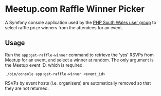 # Meetup.com Raffle Winner Picker

A Symfony console application used by the [PHP South Wales user group](https://www.phpsouthwales.uk) to select raffle prize winners from the attendees for an event.

## Usage

Run the `app:get-raffle-winner` command to retrieve the 'yes' RSVPs from Meetup for an event, and select a winner at random. The only argument is the Meetup event ID, which is required.

    ./bin/console app:get-raffle-winner <event_id>

RSVPs by event hosts (i.e. organisers) are automatically removed so that they are not returned.
